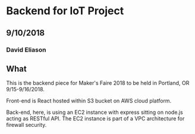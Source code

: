 # Backend for IoT Project
## 9/10/2018
### David Eliason

## What
This is the backend piece for Maker's Faire 2018 to be held in Portland, OR 9/15-9/16/2018.

Front-end is React hosted within S3 bucket on AWS cloud platform.

Back-end, here, is using an EC2 instance with express sitting on node.js acting as RESTful API. The EC2 instance is part of a VPC architecture for firewall security.